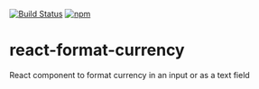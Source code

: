 [![Build Status](https://travis-ci.org/apoca/react-format-currency.svg?branch=master)](https://travis-ci.org/apoca/react-format-currency)
[![npm](https://img.shields.io/npm/dm/react-format-currency.svg)](https://www.npmjs.com/package/react-format-currency)

# react-format-currency
React component to format currency in an input or as a text field

